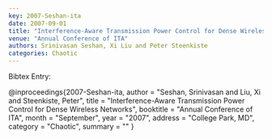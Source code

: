 ```yaml
---
key: 2007-Seshan-ita
date: 2007-09-01
title: "Interference-Aware Transmission Power Control for Dense Wireless Networks"
venue: "Annual Conference of ITA"
authors: Srinivasan Seshan, Xi Liu and Peter Steenkiste
categories: Chaotic
---
```


Bibtex Entry:

@inproceedings{2007-Seshan-ita,
    author = "Seshan, Srinivasan and Liu, Xi and Steenkiste, Peter",
    title = "Interference-Aware Transmission Power Control for Dense Wireless Networks",
    booktitle = "Annual Conference of ITA",
    month = "September",
    year = "2007",
    address = "College Park, MD",
    category = "Chaotic",
    summary = ""
}

